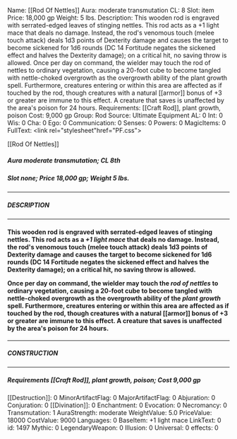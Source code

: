 Name: [[Rod Of Nettles]]
Aura: moderate transmutation
CL: 8
Slot: item
Price: 18,000 gp
Weight: 5 lbs.
Description: This wooden rod is engraved with serrated-edged leaves of stinging nettles. This rod acts as a +1 light mace that deals no damage. Instead, the rod's venomous touch (melee touch attack) deals 1d3 points of Dexterity damage and causes the target to become sickened for 1d6 rounds (DC 14 Fortitude negates the sickened effect and halves the Dexterity damage); on a critical hit, no saving throw is allowed. Once per day on command, the wielder may touch the rod of nettles to ordinary vegetation, causing a 20-foot cube to become tangled with nettle-choked overgrowth as the overgrowth ability of the plant growth spell. Furthermore, creatures entering or within this area are affected as if touched by the rod, though creatures with a natural [[armor]] bonus of +3 or greater are immune to this effect. A creature that saves is unaffected by the area's poison for 24 hours.
Requirements: [[Craft Rod]], plant growth, poison
Cost: 9,000 gp
Group: Rod
Source: Ultimate Equipment
AL: 0
Int: 0
Wis: 0
Cha: 0
Ego: 0
Communication: 0
Senses: 0
Powers: 0
MagicItems: 0
FullText: <link rel="stylesheet"href="PF.css"><div class="heading"><p class="alignleft">[[Rod Of Nettles]]</p><div style="clear: both;"></div></div><div><h5><b>Aura </b>moderate transmutation; <b>CL </b>8th</h5><h5><b>Slot </b>none; <b>Price </b>18,000 gp; <b>Weight </b>5 lbs.</h5></div><hr/><div><h5><b>DESCRIPTION</b></h5></div><hr/><div><h4><p>This wooden rod is engraved with serrated-edged leaves of stinging nettles. This rod acts as a <i>+1 light mace</i> that deals no damage. Instead, the rod's venomous touch (melee touch attack) deals 1d3 points of Dexterity damage and causes the target to become sickened for 1d6 rounds (DC 14 Fortitude negates the sickened effect and halves the Dexterity damage); on a critical hit, no saving throw is allowed. </p><p>Once per day on command, the wielder may touch the <i>rod of nettles</i> to ordinary vegetation, causing a 20-foot cube to become tangled with nettle-choked overgrowth as the overgrowth ability of the <i>plant growth</i> spell. Furthermore, creatures entering or within this area are affected as if touched by the rod, though creatures with a natural [[armor]] bonus of +3 or greater are immune to this effect. A creature that saves is unaffected by the area's poison for 24 hours.</p></h4></div><hr/><div><h5><b>CONSTRUCTION</b></h5></div><hr/><div><h5><b>Requirements </b>[[Craft Rod]], <i>plant growth</i>, <i>poison</i>; <b>Cost </b>9,000 gp</h5></div>
[[Destruction]]: 0
MinorArtifactFlag: 0
MajorArtifactFlag: 0
Abjuration: 0
Conjuration: 0
[[Divination]]: 0
Enchantment: 0
Evocation: 0
Necromancy: 0
Transmutation: 1
AuraStrength: moderate
WeightValue: 5.0
PriceValue: 18000
CostValue: 9000
Languages: 0
BaseItem: +1 light mace
LinkText: 0
id: 1497
Mythic: 0
LegendaryWeapon: 0
Illusion: 0
Universal: 0
effects: 0
